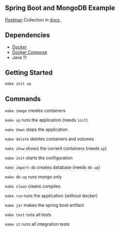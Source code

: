 ## Spring Boot and MongoDB Example

[Postman](https://www.postman.com/) Collection in [docs](docs).

## Dependencies

- [Docker](https://docs.docker.com/engine/install/)
- [Docker Compose](https://docs.docker.com/compose/install/)
- Java 11

## Getting Started

```
make init up
```

## Commands

`make image` creates containers

`make up` runs the application (needs `init`)

`make down` stops the application

`make delete` deletes containers and volumes

`make show` shows the current containers (needs `up`)

`make init` starts the configuration

`make import-db` creates database (needs `db-up`)

`make db-up` runs mongo only

`make clean` cleans compiles

`make run` runs the application (without docker)

`make jar` makes the spring boot artifact

`make test` runs all tests

`make it` runs all integration tests
